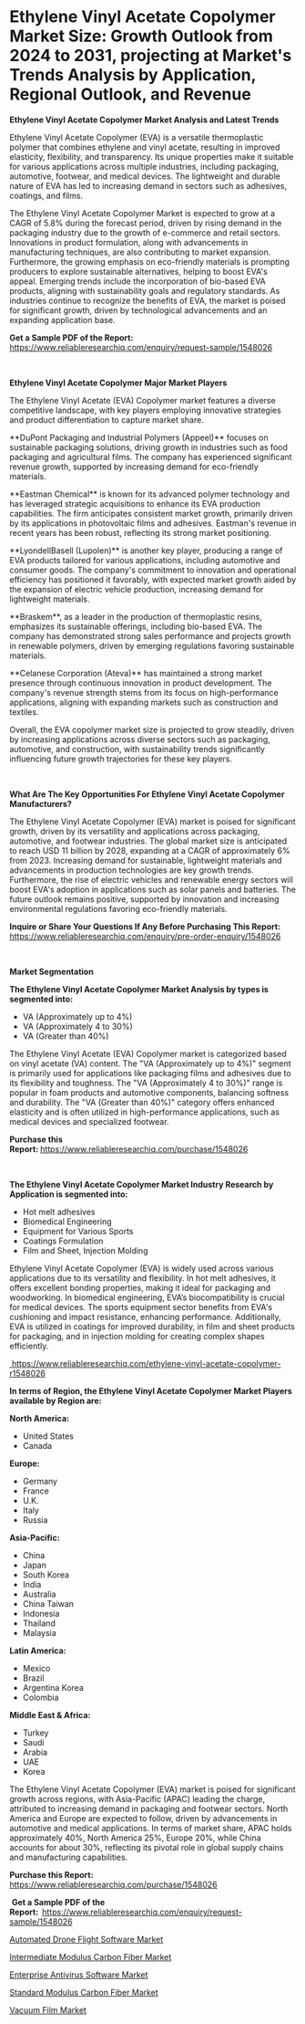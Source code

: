 <p><h1>Ethylene Vinyl Acetate Copolymer Market Size: Growth Outlook from 2024 to 2031, projecting at Market's Trends Analysis by Application, Regional Outlook, and Revenue</h1></p><p><strong>Ethylene Vinyl Acetate Copolymer Market Analysis and Latest Trends</strong></p>
<p><p>Ethylene Vinyl Acetate Copolymer (EVA) is a versatile thermoplastic polymer that combines ethylene and vinyl acetate, resulting in improved elasticity, flexibility, and transparency. Its unique properties make it suitable for various applications across multiple industries, including packaging, automotive, footwear, and medical devices. The lightweight and durable nature of EVA has led to increasing demand in sectors such as adhesives, coatings, and films.</p><p>The Ethylene Vinyl Acetate Copolymer Market is expected to grow at a CAGR of 5.8% during the forecast period, driven by rising demand in the packaging industry due to the growth of e-commerce and retail sectors. Innovations in product formulation, along with advancements in manufacturing techniques, are also contributing to market expansion. Furthermore, the growing emphasis on eco-friendly materials is prompting producers to explore sustainable alternatives, helping to boost EVA's appeal. Emerging trends include the incorporation of bio-based EVA products, aligning with sustainability goals and regulatory standards. As industries continue to recognize the benefits of EVA, the market is poised for significant growth, driven by technological advancements and an expanding application base.</p></p>
<p><strong>Get a Sample PDF of the Report:&nbsp;</strong> <a href="https://www.reliableresearchiq.com/enquiry/request-sample/1548026?utm_campaign=1106&utm_medium=2&utm_source=Github&utm_content=ia&utm_term=14112024&utm_id=ethylene-vinyl-acetate-copolymer">https://www.reliableresearchiq.com/enquiry/request-sample/1548026</a></p>
<p>&nbsp;</p>
<p><strong>Ethylene Vinyl Acetate Copolymer Major Market Players</strong></p>
<p><p>The Ethylene Vinyl Acetate (EVA) Copolymer market features a diverse competitive landscape, with key players employing innovative strategies and product differentiation to capture market share. </p><p>**DuPont Packaging and Industrial Polymers (Appeel)** focuses on sustainable packaging solutions, driving growth in industries such as food packaging and agricultural films. The company has experienced significant revenue growth, supported by increasing demand for eco-friendly materials.</p><p>**Eastman Chemical** is known for its advanced polymer technology and has leveraged strategic acquisitions to enhance its EVA production capabilities. The firm anticipates consistent market growth, primarily driven by its applications in photovoltaic films and adhesives. Eastman's revenue in recent years has been robust, reflecting its strong market positioning.</p><p>**LyondellBasell (Lupolen)** is another key player, producing a range of EVA products tailored for various applications, including automotive and consumer goods. The company's commitment to innovation and operational efficiency has positioned it favorably, with expected market growth aided by the expansion of electric vehicle production, increasing demand for lightweight materials.</p><p>**Braskem**, as a leader in the production of thermoplastic resins, emphasizes its sustainable offerings, including bio-based EVA. The company has demonstrated strong sales performance and projects growth in renewable polymers, driven by emerging regulations favoring sustainable materials.</p><p>**Celanese Corporation (Ateva)** has maintained a strong market presence through continuous innovation in product development. The company's revenue strength stems from its focus on high-performance applications, aligning with expanding markets such as construction and textiles.</p><p>Overall, the EVA copolymer market size is projected to grow steadily, driven by increasing applications across diverse sectors such as packaging, automotive, and construction, with sustainability trends significantly influencing future growth trajectories for these key players.</p></p>
<p>&nbsp;</p>
<p><strong>What Are The Key Opportunities For Ethylene Vinyl Acetate Copolymer Manufacturers?</strong></p>
<p><p>The Ethylene Vinyl Acetate Copolymer (EVA) market is poised for significant growth, driven by its versatility and applications across packaging, automotive, and footwear industries. The global market size is anticipated to reach USD 11 billion by 2028, expanding at a CAGR of approximately 6% from 2023. Increasing demand for sustainable, lightweight materials and advancements in production technologies are key growth trends. Furthermore, the rise of electric vehicles and renewable energy sectors will boost EVA's adoption in applications such as solar panels and batteries. The future outlook remains positive, supported by innovation and increasing environmental regulations favoring eco-friendly materials.</p></p>
<p><strong>Inquire or Share Your Questions If Any Before Purchasing This Report:</strong> <a href="https://www.reliableresearchiq.com/enquiry/pre-order-enquiry/1548026?utm_campaign=1106&utm_medium=2&utm_source=Github&utm_content=ia&utm_term=14112024&utm_id=ethylene-vinyl-acetate-copolymer">https://www.reliableresearchiq.com/enquiry/pre-order-enquiry/1548026</a></p>
<p>&nbsp;</p>
<p><strong>Market Segmentation</strong></p>
<p><strong>The Ethylene Vinyl Acetate Copolymer Market Analysis by types is segmented into:</strong></p>
<p><ul><li>VA (Approximately up to 4%)</li><li>VA (Approximately 4 to 30%)</li><li>VA (Greater than 40%)</li></ul></p>
<p><p>The Ethylene Vinyl Acetate (EVA) Copolymer market is categorized based on vinyl acetate (VA) content. The "VA (Approximately up to 4%)" segment is primarily used for applications like packaging films and adhesives due to its flexibility and toughness. The "VA (Approximately 4 to 30%)" range is popular in foam products and automotive components, balancing softness and durability. The "VA (Greater than 40%)" category offers enhanced elasticity and is often utilized in high-performance applications, such as medical devices and specialized footwear.</p></p>
<p><strong>Purchase this Report:&nbsp;</strong><a href="https://www.reliableresearchiq.com/purchase/1548026?utm_campaign=1106&utm_medium=2&utm_source=Github&utm_content=ia&utm_term=14112024&utm_id=ethylene-vinyl-acetate-copolymer">https://www.reliableresearchiq.com/purchase/1548026</a></p>
<p>&nbsp;</p>
<p><strong>The Ethylene Vinyl Acetate Copolymer Market Industry Research by Application is segmented into:</strong></p>
<p><ul><li>Hot melt adhesives</li><li>Biomedical Engineering</li><li>Equipment for Various Sports</li><li>Coatings Formulation</li><li>Film and Sheet, Injection Molding</li></ul></p>
<p><p>Ethylene Vinyl Acetate Copolymer (EVA) is widely used across various applications due to its versatility and flexibility. In hot melt adhesives, it offers excellent bonding properties, making it ideal for packaging and woodworking. In biomedical engineering, EVA’s biocompatibility is crucial for medical devices. The sports equipment sector benefits from EVA's cushioning and impact resistance, enhancing performance. Additionally, EVA is utilized in coatings for improved durability, in film and sheet products for packaging, and in injection molding for creating complex shapes efficiently.</p></p>
<p><a href="https://www.reliableresearchiq.com/ethylene-vinyl-acetate-copolymer-r1548026?utm_campaign=1106&utm_medium=2&utm_source=Github&utm_content=ia&utm_term=14112024&utm_id=ethylene-vinyl-acetate-copolymer">&nbsp;https://www.reliableresearchiq.com/ethylene-vinyl-acetate-copolymer-r1548026</a></p>
<p><strong>In terms of Region, the Ethylene Vinyl Acetate Copolymer Market Players available by Region are:</strong></p>
<p>
    <p> <strong> North America: </strong>
        <ul>
            <li>United States</li>
            <li>Canada</li>
        </ul>
        </p> 
    <p> <strong> Europe: </strong>
        <ul>
            <li>Germany</li>
            <li>France</li>
            <li>U.K.</li>
            <li>Italy</li>
            <li>Russia</li>
        </ul>
        </p> 
    <p> <strong> Asia-Pacific: </strong>
        <ul>
            <li>China</li>
            <li>Japan</li>
            <li>South Korea</li>
            <li>India</li>
            <li>Australia</li>
            <li>China Taiwan</li>
            <li>Indonesia</li>
            <li>Thailand</li>
            <li>Malaysia</li>
        </ul>
        </p> 
    <p> <strong> Latin America: </strong>
        <ul>
            <li>Mexico</li>
            <li>Brazil</li>
            <li>Argentina Korea</li>
            <li>Colombia</li>
        </ul>
        </p> 
    <p> <strong> Middle East & Africa: </strong>
        <ul>
            <li>Turkey</li>
            <li>Saudi</li>
            <li>Arabia</li>
            <li>UAE</li>
            <li>Korea</li>
        </ul>
    </p>
    </p>
<p><p>The Ethylene Vinyl Acetate Copolymer (EVA) market is poised for significant growth across regions, with Asia-Pacific (APAC) leading the charge, attributed to increasing demand in packaging and footwear sectors. North America and Europe are expected to follow, driven by advancements in automotive and medical applications. In terms of market share, APAC holds approximately 40%, North America 25%, Europe 20%, while China accounts for about 30%, reflecting its pivotal role in global supply chains and manufacturing capabilities.</p></p>
<p><strong>Purchase this Report: </strong><a href="https://www.reliableresearchiq.com/purchase/1548026?utm_campaign=1106&utm_medium=2&utm_source=Github&utm_content=ia&utm_term=14112024&utm_id=ethylene-vinyl-acetate-copolymer">https://www.reliableresearchiq.com/purchase/1548026</a></p>
<p>&nbsp;<strong>Get a Sample PDF of the Report:&nbsp;&nbsp;</strong><a href="https://www.reliableresearchiq.com/enquiry/request-sample/1548026?utm_campaign=1106&utm_medium=2&utm_source=Github&utm_content=ia&utm_term=14112024&utm_id=ethylene-vinyl-acetate-copolymer">https://www.reliableresearchiq.com/enquiry/request-sample/1548026</a></p>
<p><strong></strong></p>
<p><p><a href="https://issuu.com/reportprime-2/docs/automated-drone-flight-software-mar_22a448750f4d1f?utm_campaign=1106&utm_medium=2&utm_source=Github&utm_content=ia&utm_term=14112024&utm_id=ethylene-vinyl-acetate-copolymer">Automated Drone Flight Software Market</a></p><p><a href="https://www.linkedin.com/pulse/intermediate-modulus-carbon-fiber-market-global-trends-forecast-dyxuc?utm_campaign=1106&utm_medium=2&utm_source=Github&utm_content=ia&utm_term=14112024&utm_id=ethylene-vinyl-acetate-copolymer">Intermediate Modulus Carbon Fiber Market</a></p><p><a href="https://issuu.com/reportprime-2/docs/enterprise-antivirus-software-marke_7edf59fcf524b7?utm_campaign=1106&utm_medium=2&utm_source=Github&utm_content=ia&utm_term=14112024&utm_id=ethylene-vinyl-acetate-copolymer">Enterprise Antivirus Software Market</a></p><p><a href="https://www.linkedin.com/pulse/market-insights-global-standard-modulus-carbon-fiber-forecast-innovation-scd6c?utm_campaign=1106&utm_medium=2&utm_source=Github&utm_content=ia&utm_term=14112024&utm_id=ethylene-vinyl-acetate-copolymer">Standard Modulus Carbon Fiber Market</a></p><p><a href="https://www.linkedin.com/pulse/vacuum-film-sector-surge-131-growth-roadmap-2031-stonehill-research-j6btc?utm_campaign=1106&utm_medium=2&utm_source=Github&utm_content=ia&utm_term=14112024&utm_id=ethylene-vinyl-acetate-copolymer">Vacuum Film Market</a></p></p>